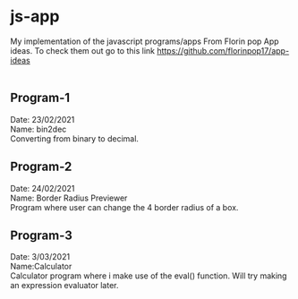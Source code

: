 # js-app
My implementation of the javascript programs/apps  From Florin pop App ideas. To check them out go to this link 
https://github.com/florinpop17/app-ideas <br><br>

## Program-1
Date: 23/02/2021<br>
Name: bin2dec<br>
Converting from binary to decimal.

## Program-2
Date: 24/02/2021<br>
Name: Border Radius Previewer<br>
Program where user can change the 4 border radius of a box.
 
## Program-3
Date: 3/03/2021<br>
Name:Calculator<br>
Calculator program where i make use of the eval() function. Will try making an expression evaluator later.
